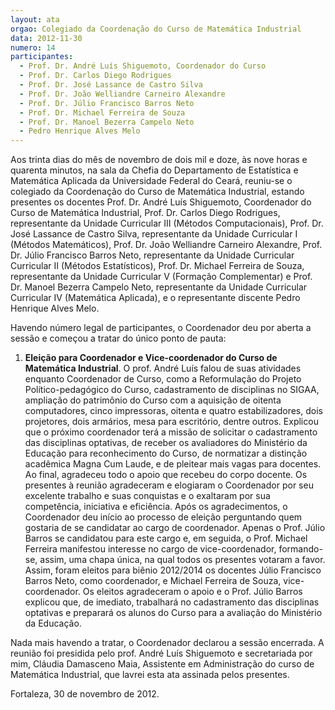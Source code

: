 ```yaml
---
layout: ata
orgao: Colegiado da Coordenação do Curso de Matemática Industrial
data: 2012-11-30
numero: 14
participantes:
  - Prof. Dr. André Luís Shiguemoto, Coordenador do Curso
  - Prof. Dr. Carlos Diego Rodrigues
  - Prof. Dr. José Lassance de Castro Silva
  - Prof. Dr. João Welliandre Carneiro Alexandre
  - Prof. Dr. Júlio Francisco Barros Neto
  - Prof. Dr. Michael Ferreira de Souza
  - Prof. Dr. Manoel Bezerra Campelo Neto
  - Pedro Henrique Alves Melo
---
```


Aos trinta dias do mês de novembro de dois mil e doze, às nove horas e quarenta minutos, na sala da Chefia do Departamento de Estatística e Matemática Aplicada da Universidade Federal do Ceará, reuniu-se o colegiado da Coordenação do Curso de Matemática Industrial, estando presentes os docentes Prof. Dr. André Luís Shiguemoto, Coordenador do Curso de Matemática Industrial, Prof. Dr. Carlos Diego Rodrigues, representante da Unidade Curricular III (Métodos Computacionais), Prof. Dr. José Lassance de Castro Silva, representante da Unidade Curricular I (Métodos Matemáticos), Prof. Dr. João Welliandre Carneiro Alexandre, Prof. Dr. Júlio Francisco Barros Neto, representante da Unidade Curricular Curricular II (Métodos Estatísticos), Prof. Dr. Michael Ferreira de Souza, representante da Unidade Curricular V (Formação Complementar) e Prof. Dr. Manoel Bezerra Campelo Neto, representante da Unidade Curricular Curricular IV (Matemática Aplicada), e o representante discente Pedro Henrique Alves Melo.

Havendo número legal de participantes, o Coordenador deu por aberta a sessão e começou a tratar do único ponto de pauta:

1. **Eleição para Coordenador e Vice-coordenador do Curso de Matemática Industrial**.
   O prof. André Luís falou de suas atividades enquanto Coordenador de Curso, como a Reformulação do Projeto Político-pedagógico do Curso, cadastramento de disciplinas no SIGAA, ampliação do patrimônio do Curso com a aquisição de oitenta computadores, cinco impressoras, oitenta e quatro estabilizadores, dois projetores, dois armários, mesa para escritório, dentre outros.
   Explicou que o próximo coordenador terá a missão de solicitar o cadastramento das disciplinas optativas, de receber os avaliadores do Ministério da Educação para reconhecimento do Curso, de normatizar a distinção acadêmica Magna Cum Laude, e de pleitear mais vagas para docentes.
   Ao final, agradeceu todo o apoio que recebeu do corpo docente.
   Os presentes à reunião agradeceram e elogiaram o Coordenador por seu excelente trabalho e suas conquistas e o exaltaram por sua competência, iniciativa e eficiência.
   Após os agradecimentos, o Coordenador deu início ao processo de eleição perguntando quem gostaria de se candidatar ao cargo de coordenador.
   Apenas o Prof. Júlio Barros se candidatou para este cargo e, em seguida, o Prof. Michael Ferreira manifestou interesse no cargo de vice-coordenador, formando-se, assim, uma chapa única, na qual todos os presentes votaram a favor.
   Assim, foram eleitos para biênio 2012/2014 os docentes Júlio Francisco Barros Neto, como coordenador, e Michael Ferreira de Souza, vice-coordenador.
   Os eleitos agradeceram o apoio e o Prof. Júlio Barros explicou que, de imediato, trabalhará no cadastramento das disciplinas optativas e preparará os alunos do Curso para a avaliação do Ministério da Educação.

Nada mais havendo a tratar, o Coordenador declarou a sessão encerrada.
A reunião foi presidida pelo prof. André Luís Shiguemoto e secretariada por mim, Cláudia Damasceno Maia, Assistente em Administração do curso de Matemática Industrial, que lavrei esta ata assinada pelos presentes.

Fortaleza, 30 de novembro de 2012.
